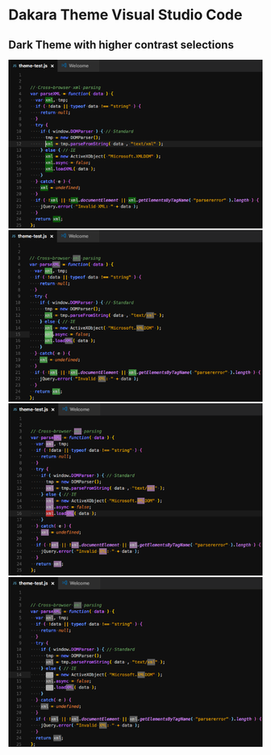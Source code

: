 # Dakara Theme Visual Studio Code
## Dark Theme with higher contrast selections

![ScreenShot1](ScreenShot-1.png)
![ScreenShot1](ScreenShot-3.png)
![ScreenShot1](ScreenShot-4.png)
![ScreenShot1](ScreenShot-2.png)
